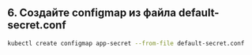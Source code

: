 ## 6. Создайте configmap из файла default-secret.conf

```bash
kubectl create configmap app-secret --from-file default-secret.conf
```
